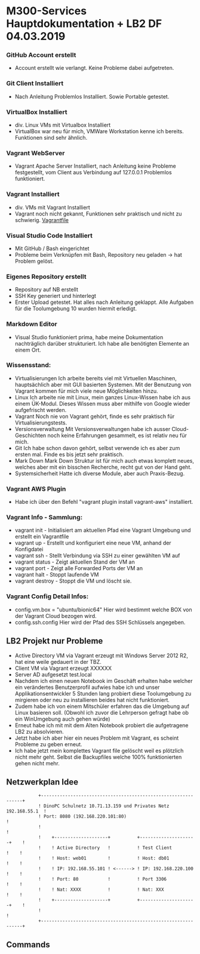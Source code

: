 # M300-Services Hauptdokumentation + LB2 DF 04.03.2019


### GitHub Account erstellt
  - Account erstellt wie verlangt. Keine Probleme dabei aufgetreten.  
### Git Client Installiert
  - Nach Anleitung Problemlos Installiert. Sowie Portable getestet.  
### VirtualBox Installiert
  - div. Linux VMs mit Virtualbox Installiert
  - VirtualBox war neu für mich, VMWare Workstation kenne ich bereits. Funktionen sind sehr ähnlich.

### Vagrant WebServer
  - Vagrant Apache Server Installiert, nach Anleitung keine Probleme festgestellt, vom Client aus Verbindung auf 127.0.0.1 Problemlos funktioniert.

### Vagrant Installiert
  - div. VMs mit Vagrant Installiert
  - Vagrant noch nicht gekannt, Funktionen sehr praktisch und nicht zu schwierig.
[Vagrantfile](https://github.com/Kaniterror/M300-Services/blob/master/Vagrantfile)

### Visual Studio Code Installiert
  - Mit GitHub / Bash eingerichtet
  - Probleme beim Verknüpfen mit Bash, Repository neu geladen -> hat Problem gelöst.

### Eigenes Repository erstellt
   - Repository auf NB erstellt
   - SSH Key generiert und hinterlegt
   - Erster Upload getestet.
Hat alles nach Anleitung geklappt.
Alle Aufgaben für die Toolumgebung 10 wurden hiermit erledigt.

### Markdown Editor
  - Visual Studio funktioniert prima, habe meine Dokumentation nachträglich darüber strukturiert. Ich habe alle benötigten Elemente an einem Ort.

### Wissensstand:
  - Virtualisierungen
Ich arbeite bereits viel mit Virtuellen Maschinen, hauptsächlich aber mit GUI basierten Systemen. Mit der Benutzung von Vagrant kommen für mich viele neue Möglichkeiten hinzu.
  - Linux
Ich arbeite nie mit Linux, mein ganzes Linux-Wissen habe ich aus einem ÜK-Modul. Dieses Wissen muss aber mithilfe von Google wieder aufgefrischt werden.
  - Vagrant
Noch nie von Vagrant gehört, finde es sehr praktisch für Virtualisierungstests.
  - Versionsverwaltung
Mit Versionsverwaltungen habe ich ausser Cloud-Geschichten noch keine Erfahrungen gesammelt, es ist relativ neu für mich.
  - Git
Ich habe schon davon gehört, selbst verwende ich es aber zum ersten mal. Finde es bis jetzt sehr praktisch.
  - Mark Down
Mark Down Struktur ist für mich auch etwas komplett neues, welches aber mit ein bisschen Recherche, recht gut von der Hand geht.
  - Systemsicherheit
Hatte ich diverse Module, aber auch Praxis-Bezug.

### Vagrant AWS Plugin
  - Habe ich über den Befehl "vagrant plugin install vagrant-aws" installiert.

### Vagrant Info - Sammlung: 
  - vagrant init - Initialisiert am aktuellen Pfad eine Vagrant Umgebung und erstellt ein Vagrantfile
  - vagrant up - Erstellt und konfiguriert eine neue VM, anhand der Konfigdatei 
  - vagrant ssh - Stellt Verbindung via SSH zu einer gewählten VM auf
  - vagrant status - Zeigt aktuellen Stand der VM an
  - vagrant port - Zeigt alle Forwarded Ports der VM an
  - vagrant halt - Stoppt laufende VM
  - vagrant destroy - Stoppt die VM und löscht sie.
### Vagrant Config Detail Infos: 
  - config.vm.box = "ubuntu/bionic64" Hier wird bestimmt welche BOX von der Vagrant Cloud bezogen wird.
  - config.ssh.config Hier wird der Pfad des SSH Schlüssels angegeben.

## LB2 Projekt nur Probleme
  - Active Directory VM via Vagrant erzeugt mit Windows Server 2012 R2, hat eine weile gedauert in der TBZ.
  - Client VM via Vagrant erzeugt XXXXXX
  - Server AD aufgesetzt test.local
  - Nachdem ich einen neuen Notebook im Geschäft erhalten habe welcher ein verändertes Benutzerprofil aufwies habe ich und unser Applikationsentwickler 5 Stunden lang probiert diese Toolumgebung zu mirgieren oder neu zu installieren beides hat nicht funktioniert.
  - Zudem habe ich von einem Mitschüler erfahren das die Umgebung auf Linux basieren soll. (Obwohl ich zuvor die Lehrperson gefragt habe ob ein WinUmgebung auch gehen würde)
  - Erneut habe ich mit mit dem Alten Notebook probiert die aufgetragene LB2 zu absolvieren.
  - Jetzt habe ich aber hier ein neues Problem mit Vagrant, es scheint Probleme zu geben erneut.
  - Ich habe jetzt mein komplettes Vagrant file gelöscht weil es plötzlich nicht mehr geht. Selbst die Backupfiles welche 100% funktionierten gehen nicht mehr.
  
## Netzwerkplan Idee
                +---------------------------------------------------------------+
                ! DinoPC Schulnetz 10.71.13.159 und Privates Netz 192.168.55.1  !                 
                ! Port: 8080 (192.168.220.101:80)                               !	
                !                                                               !	
                !    +--------------------+          +---------------------+    !
                !    ! Active Directory   !          ! Test Client         !    !       
                !    ! Host: web01        !          ! Host: db01          !    !
                !    ! IP: 192.168.55.101 ! <------> ! IP: 192.168.220.100 !    !
                !    ! Port: 80           !          ! Port 3306           !    !
                !    ! Nat: XXXX          !          ! Nat: XXX            !    !
                !    +--------------------+          +---------------------+    !
                !                                                               !	
                +---------------------------------------------------------------+
  


## Commands
